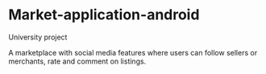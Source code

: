 # Market-application-android
University project

A marketplace with social media features where users can follow sellers or merchants, rate and comment on listings. 
